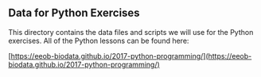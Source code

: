 ## Data for Python Exercises

This directory contains the data files and scripts we will use for the Python exercises. All of the Python lessons can be found here:

[https://eeob-biodata.github.io/2017-python-programming/](https://eeob-biodata.github.io/2017-python-programming/)